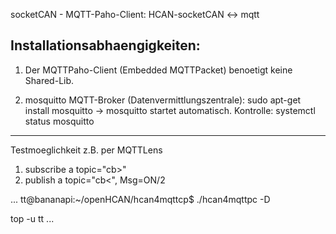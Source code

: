 socketCAN - MQTT-Paho-Client: HCAN-socketCAN <-> mqtt


Installationsabhaengigkeiten: 
-----------------------------
1. Der MQTTPaho-Client (Embedded MQTTPacket) benoetigt keine Shared-Lib. 

2. mosquitto MQTT-Broker (Datenvermittlungszentrale):
sudo apt-get install mosquitto
-> mosquitto startet automatisch.  Kontrolle: systemctl status mosquitto
-----------------------------

Testmoeglichkeit z.B. per MQTTLens 
1. subscribe a topic="cb>"
2. publish   a topic="cb<", Msg=ON/2


...
tt@bananapi:~/openHCAN/hcan4mqttcp$ ./hcan4mqttpc -D

top -u tt
...